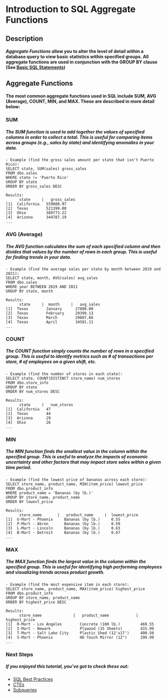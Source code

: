 # Introduction to SQL Aggregate Functions
## Description
#### _Aggregate Functions_ allow you to alter the level of detail within a database query to view basic statistics within specified groups. All aggregate functions are used in conjunction with the GROUP BY clause (See [Basic SQL Statements](https://github.com/uvudataclub2022/UVU-2022-2023/blob/Data-Analytics/Relational%20Databases%20(SQL)/Tutorials/SQL/Basic%20SQL%20Statements.md))
## Aggregate Functions
#### The most common aggregate functions used in SQL include SUM, AVG (Average), COUNT, MIN, and MAX. These are described in more detail below:
### SUM
##### The _SUM_ function is used to add together the values of specified columns in order to collect a total. This is useful for comparing items across groups (e.g., sales by state) and identifying anomalies in your data.
    - Example (find the gross sales amount per state that isn't Puerto Rico):
    SELECT state, SUM(sales) gross_sales
    FROM dbo.sales
    WHERE state != 'Puerto Rico'
    GROUP BY state
    ORDER BY gross_sales DESC
    
    Results:
          state     |   gross_sales
    [1]  California   559080.97
    [2]  Texas        521399.00
    [3]  Ohio         389773.22
    [4]  Arizona      344787.19
    ...
### AVG (Average)
##### The _AVG_ function calculates the sum of each specified column and then divides that values by the number of rows in each group. This is useful for finding trends in your data.
    - Example (Find the average sales per state by month between 2019 and 2021):
    SELECT state, month, AVG(sales) avg_sales
    FROM dbo.sales
    WHERE year BETWEEN 2019 AND 2021
    GROUP BY state, month
    
    Results:
          state     |  month     |   avg_sales
    [1]  Texas        January      27880.00
    [2]  Texas        February     29399.13
    [3]  Texas        March        29887.66
    [4]  Texas        April        34581.11
    ...
### COUNT
##### The _COUNT_ function simply counts the number of rows in a specified group. This is useful to identify metrics such as # of transactions per store, # of employees on a given shift, etc.
    - Example (find the number of stores in each state):
    SELECT state, COUNT(DISTINCT store_name) num_stores
    FROM dbo.store_info
    GROUP BY state
    ORDER BY num_stores DESC
    
    Results:
          state     |   num_stores
    [1]  California   47
    [2]  Texas        44
    [3]  Arizona      29
    [4]  Ohio         26    
    ...
### MIN
##### The _MIN_ function finds the smallest value in the column within the specified group. This is useful to analyze the impacts of economic uncertainty and other factors that may impact store sales within a given time period.
    - Example (find the lowest price of bananas across each store):
    SELECT store_name, product_name, MIN(item_price) lowest_price
    FROM dbo.product_info
    WHERE product_name = 'Bananas (by lb.)'
    GROUP BY store_name, product_name
    ORDER BY lowest_price
    
    Results:
          store_name       |   product_name     |  lowest_price
    [1]  U-Mart - Phoenix     Bananas (by lb.)     0.55
    [2]  P-Mart - Akron       Bananas (by lb.)     0.59
    [3]  L-Mart - Lincoln     Bananas (by lb.)     0.63
    [4]  B-Mart - Detroit     Bananas (by lb.)     0.67
    ...
### MAX
##### The _MAX_ function finds the largest value in the column within the specified group. This is useful for identifying high performing employees and visualizing trends across product growth.
    - Example (find the most expensive item in each store):
    SELECT store_name, product_name, MAX(item_price) highest_price
    FROM dbo.product_info
    GROUP BY store_name, product_name
    ORDER BY highest_price DESC
    
    Results:
          store_name              |   product_name            |  highest_price
    [1]  R-Mart - Los Angeles        Concrete (100 lb.)         469.55
    [2]  I-Mart - Newark             Plywood (15 Sheets)        415.99
    [3]  T-Mart - Salt Lake City     Plastic Shed (12'x17')     400.50
    [4]  S-Mart - Phoenix            HD Touch Mirror (12")      299.99
    ...
 ### Next Steps
 ##### If you enjoyed this tutorial, you've got to check these out:
 - [SQL Best Practices](https://github.com/uvudataclub2022/UVU-2022-2023/blob/Data-Analytics/Relational%20Databases%20(SQL)/Tutorials/SQL/SQL%20Best%20Practices.md)
 - [CTEs](https://github.com/uvudataclub2022/UVU-2022-2023/blob/Data-Analytics/Relational%20Databases%20(SQL)/Tutorials/SQL/CTEs.md)
 - [Subqueries](https://github.com/uvudataclub2022/UVU-2022-2023/blob/Data-Analytics/Relational%20Databases%20(SQL)/Tutorials/SQL/Subqueries.md)
